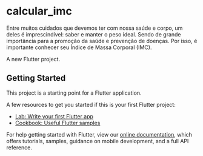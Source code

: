 # calcular_imc


Entre muitos cuidados que devemos ter com nossa saúde e corpo, um deles é imprescindível: saber e manter o peso ideal. Sendo de grande importância para a promoção da saúde e prevenção de doenças. Por isso, é importante conhecer seu Índice de Massa Corporal (IMC).


A new Flutter project.

## Getting Started

This project is a starting point for a Flutter application.

A few resources to get you started if this is your first Flutter project:

- [Lab: Write your first Flutter app](https://flutter.dev/docs/get-started/codelab)
- [Cookbook: Useful Flutter samples](https://flutter.dev/docs/cookbook)

For help getting started with Flutter, view our
[online documentation](https://flutter.dev/docs), which offers tutorials,
samples, guidance on mobile development, and a full API reference.
